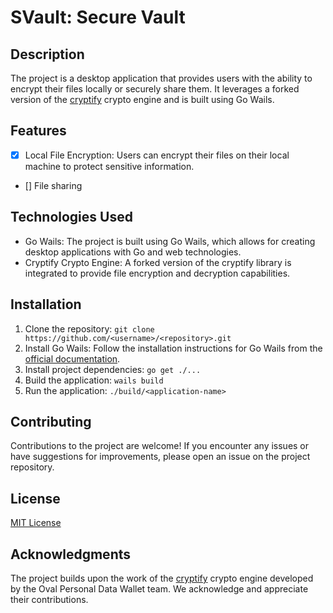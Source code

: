 # SVault: Secure Vault

## Description

The project is a desktop application that provides users with the ability to encrypt their files locally or securely share them. It leverages a forked version of the [cryptify](https://github.com/Oval-Personal-Data-Wallet/cryptify) crypto engine and is built using Go Wails.

## Features

- [x] Local File Encryption: Users can encrypt their files on their local machine to protect sensitive information.
- [] File sharing

## Technologies Used

- Go Wails: The project is built using Go Wails, which allows for creating desktop applications with Go and web technologies.
- Cryptify Crypto Engine: A forked version of the cryptify library is integrated to provide file encryption and decryption capabilities.

## Installation

1. Clone the repository: `git clone https://github.com/<username>/<repository>.git`
2. Install Go Wails: Follow the installation instructions for Go Wails from the [official documentation](https://wails.app/gettingstarted/).
3. Install project dependencies: `go get ./...`
4. Build the application: `wails build`
5. Run the application: `./build/<application-name>`

## Contributing

Contributions to the project are welcome! If you encounter any issues or have suggestions for improvements, please open an issue on the project repository.

## License

[MIT License](LICENSE)

## Acknowledgments

The project builds upon the work of the [cryptify](https://github.com/Oval-Personal-Data-Wallet/cryptify) crypto engine developed by the Oval Personal Data Wallet team. We acknowledge and appreciate their contributions.

